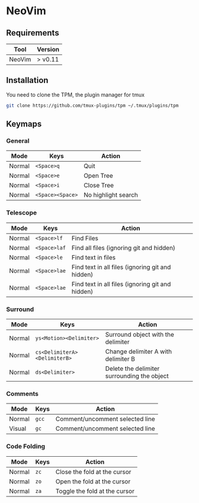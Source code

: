 # NeoVim

## Requirements

| Tool   | Version |
| ------ | ------- |
| NeoVim | > v0.11 |

## Installation

You need to clone the TPM, the plugin manager for tmux

```bash
git clone https://github.com/tmux-plugins/tpm ~/.tmux/plugins/tpm
```



## Keymaps

### General

| Mode   | Keys             | Action              |
| ------ | ---------------- | ------------------- |
| Normal | `<Space>q`       | Quit                |
| Normal | `<Space>e`       | Open Tree           |
| Normal | `<Space>i`       | Close Tree          |
| Normal | `<Space><Space>` | No highlight search |

### Telescope

| Mode   | Keys         | Action                                           |
| ------ | ------------ | ------------------------------------------------ |
| Normal | `<Space>lf`  | Find Files                                       |
| Normal | `<Space>laf` | Find all files (ignoring git and hidden)         |
| Normal | `<Space>le`  | Find text in files                               |
| Normal | `<Space>lae` | Find text in all files (ignoring git and hidden) |
| Normal | `<Space>lae` | Find text in all files (ignoring git and hidden) |

### Surround

| Mode   | Keys                         | Action                                      |
| ------ | ---------------------------- | ------------------------------------------- |
| Normal | `ys<Motion><Delimiter>`      | Surround object with the delimiter          |
| Normal | `cs<DelimiterA><DelimiterB>` | Change delimiter A with delimiter B         |
| Normal | `ds<Delimiter>`              | Delete the delimiter surrounding the object |

### Comments

| Mode   | Keys  | Action                          |
| ------ | ----- | ------------------------------- |
| Normal | `gcc` | Comment/uncomment selected line |
| Visual | `gc`  | Comment/uncomment selected line |

### Code Folding

| Mode   | Keys | Action                       |
| ------ | ---- | ---------------------------- |
| Normal | `zc` | Close the fold at the cursor |
| Normal | `zo` | Open the fold at the cursor |
| Normal | `za` | Toggle the fold at the cursor |

